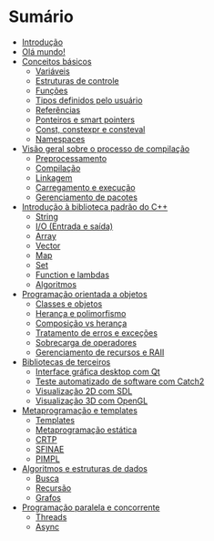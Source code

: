 # Sumário

- [Introdução](introducao.md)
- [Olá mundo!](cap1/ola_mundo.md)
- [Conceitos básicos](cap2/variaveis.md)
    - [Variáveis](cap2/variaveis.md)
    - [Estruturas de controle](cap2/estruturas_de_controle.md)
    - [Funções](cap2/funcoes.md)
    - [Tipos definidos pelo usuário](cap2/structs.md)
    - [Referências](cap2/referencias.md)
    - [Ponteiros e smart pointers](cap2/ponteiros.md)
    - [Const, constexpr e consteval](cap2/const.md)
    - [Namespaces](cap2/namespaces.md)
- [Visão geral sobre o processo de compilação]()
    - [Preprocessamento]()
    - [Compilação]()
    - [Linkagem]()
    - [Carregamento e execução]()
    - [Gerenciamento de pacotes]()
- [Introdução à biblioteca padrão do C++]()
    - [String]()
    - [I/O (Entrada e saída)]()
    - [Array]()
    - [Vector](cap4/vector.md)
    - [Map](cap4/map.md)
    - [Set]()
    - [Function e lambdas]()
    - [Algoritmos]()
- [Programação orientada a objetos]()
    - [Classes e objetos]()
    - [Herança e polimorfismo]()
    - [Composição vs herança]()
    - [Tratamento de erros e exceções]()
    - [Sobrecarga de operadores]()
    - [Gerenciamento de recursos e RAII]()
- [Bibliotecas de terceiros]()
    - [Interface gráfica desktop com Qt]()
    - [Teste automatizado de software com Catch2]()
    - [Visualização 2D com SDL]()
    - [Visualização 3D com OpenGL]()
- [Metaprogramação e templates]()
    - [Templates]()
    - [Metaprogramação estática]()
    - [CRTP]()
    - [SFINAE]()
    - [PIMPL]()
- [Algoritmos e estruturas de dados]()
    - [Busca]()
    - [Recursão]()
    - [Grafos]()
- [Programação paralela e concorrente]()
    - [Threads]()
    - [Async]()
